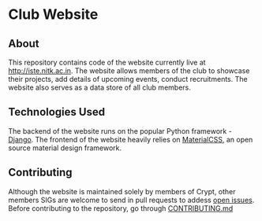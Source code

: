 # Club Website

## About
This repository contains code of the website currently live at http://iste.nitk.ac.in. The website allows members of the club to showcase their projects,
add details of upcoming events, conduct recruitments. The website also serves as a data store of all club members. 

## Technologies Used
The backend of the website runs on the popular Python framework - <a href="https://www.djangoproject.com/">Django</a>. 
The frontend of the website heavily relies on <a href="http://materializecss.com/">MaterialCSS</a>, an open source material design framework.

## Contributing
Although the website is maintained solely by members of Crypt, other members SIGs are welcome to send in pull requests to addess 
<a href="https://github.com/ISTE-NITK/iste.nitk.ac.in/issues">open issues</a>. Before contributing to the repository, go through 
<a href="https://github.com/ISTE-NITK/iste.nitk.ac.in/blob/master/CONTRIBUTING.md">CONTRIBUTING.md</a>
